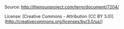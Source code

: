 Source: http://thenounproject.com/term/document/7204/

License: [Creative Commons - Attribution (CC BY 3.0)] (http://creativecommons.org/licenses/by/3.0/us/)

